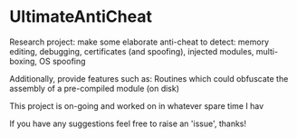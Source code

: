# UltimateAntiCheat
Research project: make some elaborate anti-cheat to detect: memory editing, debugging, certificates (and spoofing), injected modules, multi-boxing, OS spoofing

Additionally, provide features such as:
Routines which could obfuscate the assembly of a pre-compiled module (on disk)


This project is on-going and worked on in whatever spare time I hav

If you have any suggestions feel free to raise an 'issue', thanks!
